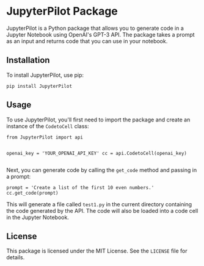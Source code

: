 <!-- start of README -->
<h1>JupyterPilot Package</h1>
<p>JupyterPilot is a Python package that allows you to generate code in a Jupyter Notebook using OpenAI's GPT-3 API. The package takes a prompt as an input and returns code that you can use in your notebook.</p>
<h2>Installation</h2>
<p>To install JupyterPilot, use pip:</p>
<pre><code>pip install JupyterPilot
</code></pre>
<h2>Usage</h2>
<p>To use JupyterPilot, you'll first need to import the package and create an instance of the <code>CodetoCell</code> class:</p>
<pre><code>from JupyterPilot import api

openai_key = 'YOUR_OPENAI_API_KEY'
cc = api.CodetoCell(openai_key)
</code></pre>
<p>Next, you can generate code by calling the <code>get_code</code> method and passing in a prompt:</p>
<pre><code>prompt = 'Create a list of the first 10 even numbers.'
cc.get_code(prompt)
</code></pre>
<p>This will generate a file called <code>test1.py</code> in the current directory containing the code generated by the API. The code will also be loaded into a code cell in the Jupyter Notebook.</p>
<h2>License</h2>
<p>This package is licensed under the MIT License. See the <code>LICENSE</code> file for details.</p>
<!-- end of README -->
